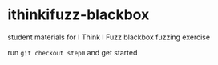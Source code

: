 ithinkifuzz-blackbox
====================

student materials for I Think I Fuzz blackbox fuzzing exercise

run `git checkout step0` and get started
